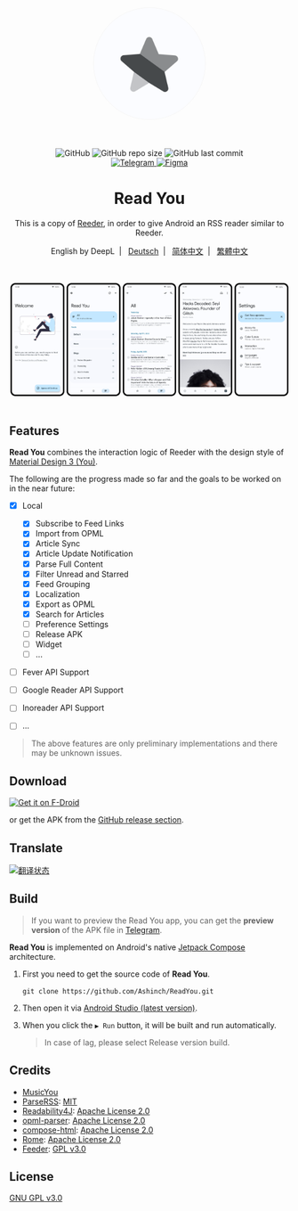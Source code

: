 <div align="center">
    <img width="200" height="200" style="display: block; border: 1px solid #f5f5f5; border-radius: 9999px;" src="./fastlane/metadata/android/en-US/images/icon.png">
</div>

<br>
<br>
<br>

<div align="center">
    <img alt="GitHub" src="https://img.shields.io/github/license/Ashinch/ReadYou?color=c3e7ff&style=flat-square">
    <img alt="GitHub repo size" src="https://img.shields.io/github/repo-size/Ashinch/ReadYou?color=c3e7ff&style=flat-square">
    <img alt="GitHub last commit" src="https://img.shields.io/github/last-commit/Ashinch/ReadYou?color=c3e7ff&style=flat-square">
    <br>
    <a target="_blank" href="https://t.me/ReadYouApp">
        <img alt="Telegram" src="https://img.shields.io/badge/Telegram-ReadYouApp-c3e7ff?logo=telegram&style=flat-square">
    </a>
    <a target="_blank" href="https://www.figma.com/file/ViBW8GbUgkTMmK6a80h8X1/Read-You?node-id=7028%3A23673">
        <img alt="Figma" src="https://img.shields.io/badge/Figma-ReadYou-c3e7ff?logo=figma&style=flat-square">
    </a>
</div>

<div align="center">
    <h1>Read You</h1>
    <p>This is a copy of  <a href="https://reederapp.com/">Reeder</a>, in order to give Android an RSS reader similar to Reeder.</p>
    <p>English by DeepL&nbsp;&nbsp;|&nbsp;&nbsp;
    <a target="_blank" href="https://github.com/Ashinch/ReadYou/blob/main/README-de.md">Deutsch</a>&nbsp;&nbsp;|&nbsp;&nbsp;
    <a target="_blank" href="https://github.com/Ashinch/ReadYou/blob/main/README-zh.md">简体中文</a>&nbsp;&nbsp;|&nbsp;&nbsp;
    <a target="_blank" href="https://github.com/Ashinch/ReadYou/blob/main/README-zh-TW.md">繁體中文</a></p>
    <br/>
    <br/>
    <img src="./fastlane/metadata/android/en-US/images/startup.png" width="19.2%" alt="startup" />
    <img src="./fastlane/metadata/android/en-US/images/feeds.png" width="19.2%" alt="startup" />
    <img src="./fastlane/metadata/android/en-US/images/flow.png" width="19.2%" alt="startup" />
    <img src="./fastlane/metadata/android/en-US/images/read.png" width="19.2%" alt="startup" />
    <img src="./fastlane/metadata/android/en-US/images/settings.png" width="19.2%" alt="startup" />
    <br/>
    <br/>
</div>

## Features

**Read You** combines the interaction logic of Reeder with the design style of [Material Design 3 (You)](https://m3.material.io/).

The following are the progress made so far and the goals to be worked on in the near future:

-   [x] Local

    -   [x] Subscribe to Feed Links
    -   [x] Import from OPML
    -   [x] Article Sync
    -   [x] Article Update Notification
    -   [x] Parse Full Content
    -   [x] Filter Unread and Starred
    -   [x] Feed Grouping
    -   [x] Localization
    -   [x] Export as OPML
    -   [x] Search for Articles
    -   [ ] Preference Settings
    -   [ ] Release APK
    -   [ ] Widget
    -   [ ] ...

-   [ ] Fever API Support
-   [ ] Google Reader API Support
-   [ ] Inoreader API Support
-   [ ] ...

> The above features are only preliminary implementations and there may be unknown issues.

## Download

[<img src="https://fdroid.gitlab.io/artwork/badge/get-it-on.png"
     alt="Get it on F-Droid"
     height="80">](https://f-droid.org/packages/me.ash.reader/)

or get the APK from the [GitHub release section](https://github.com/Ashinch/ReadYou/releases).

## Translate

<a target="_blank" href="https://weblate.bubu1.eu/engage/readyou/">
<img src="https://weblate.bubu1.eu/widgets/readyou/-/287x66-grey.png" alt="翻译状态" />
</a>

## Build

> If you want to preview the Read You app, you can get the **preview version** of the APK file in [Telegram](https://t.me/ReadYouApp).

**Read You** is implemented on Android's native [Jetpack Compose](https://developer.android.com/jetpack/compose) architecture.

1. First you need to get the source code of **Read You**.

    ```shell
    git clone https://github.com/Ashinch/ReadYou.git
    ```

2. Then open it via [Android Studio (latest version)](https://developer.android.com/studio).

3. When you click the `▶ Run` button, it will be built and run automatically.

    > In case of lag, please select Release version build.

## Credits

-   [MusicYou](https://github.com/Kyant0/MusicYou)
-   [ParseRSS](https://github.com/muhrifqii/ParseRSS): [MIT](https://github.com/muhrifqii/ParseRSS/blob/master/LICENSE)
-   [Readability4J](https://github.com/dankito/Readability4J): [Apache License 2.0](https://github.com/dankito/Readability4J/blob/master/LICENSE)
-   [opml-parser](https://github.com/mdewilde/opml-parser): [Apache License 2.0](https://github.com/mdewilde/opml-parser/blob/master/LICENSE)
-   [compose-html](https://github.com/ireward/compose-html): [Apache License 2.0](https://github.com/ireward/compose-html/blob/main/LICENSE.txt)
-   [Rome](https://github.com/rometools/rome): [Apache License 2.0](https://github.com/rometools/rome/blob/master/LICENSE)
-   [Feeder](https://gitlab.com/spacecowboy/Feeder): [GPL v3.0](https://gitlab.com/spacecowboy/Feeder/-/blob/master/LICENSE)

## License

[GNU GPL v3.0](https://github.com/Ashinch/ReadYou/blob/main/LICENSE)
